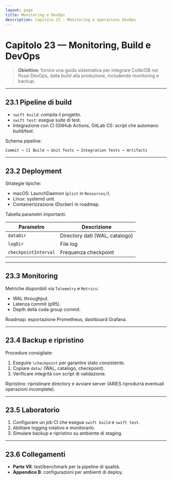 ```yaml
---
layout: page
title: Monitoring e DevOps
description: Capitolo 23 - Monitoring e operazioni DevOps
---
```


# Capitolo 23 — Monitoring, Build e DevOps

> **Obiettivo**: fornire una guida sistematica per integrare ColibrDB nei flussi DevOps, dalla build alla produzione, includendo monitoring e backup.

---

## 23.1 Pipeline di build

- `swift build`: compila il progetto.
- `swift test`: esegue suite di test.
- Integrazione con CI (GitHub Actions, GitLab CI): script che automano build/test.

Schema pipeline:
```
Commit → CI Build → Unit Tests → Integration Tests → Artifacts
```

---

## 23.2 Deployment

Strategie tipiche:
- macOS: LaunchDaemon (`plist` in `Resources/`).
- Linux: systemd unit.
- Containerizzazione (Docker) in roadmap.

Tabella parametri importanti:

| Parametro | Descrizione |
|-----------|-------------|
| `dataDir` | Directory dati (WAL, catalogo) |
| `logDir` | File log |
| `checkpointInterval` | Frequenza checkpoint |

---

## 23.3 Monitoring

Metriche disponibili via `Telemetry` e `Metrics`:
- WAL throughput.
- Latenza commit (p95).
- Depth della coda group commit.

Roadmap: esportazione Prometheus, dashboard Grafana.

---

## 23.4 Backup e ripristino

Procedure consigliate:
1. Eseguire `\checkpoint` per garantire stato consistente.
2. Copiare `data/` (WAL, catalogo, checkpoint).
3. Verificare integrità con script di validazione.

Ripristino: ripristinare directory e avviare server (ARIES riprodurrà eventuali operazioni incomplete).

---

## 23.5 Laboratorio

1. Configurare un job CI che esegua `swift build` e `swift test`.
2. Abilitare logging rotativo e monitorarlo.
3. Simulare backup e ripristino su ambiente di staging.

---

## 23.6 Collegamenti
- **Parte VII**: test/benchmark per la pipeline di qualità.
- **Appendice B**: configurazioni per ambienti di deploy.

